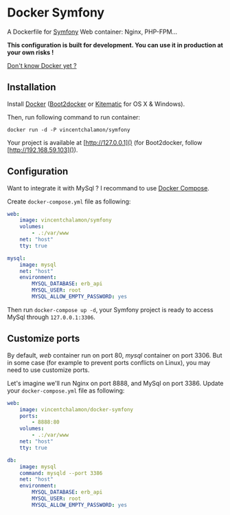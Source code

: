 # Docker Symfony

A Dockerfile for [Symfony](http://symfony.com/) Web container: Nginx, PHP-FPM…

**This configuration is built for development. You can use it in production at your own risks !**

[Don't know Docker yet ?](http://blog.vincent-chalamon.fr/docker/)

## Installation

Install [Docker](https://www.docker.com/) ([Boot2docker](http://boot2docker.io/) or [Kitematic](https://kitematic.com/) for OS X & Windows).

Then, run following command to run container:

```
docker run -d -P vincentchalamon/symfony
```

Your project is available at [http://127.0.0.1]() (for Boot2docker, follow [http://192.168.59.103]()).

## Configuration

Want to integrate it with MySql ? I recommand to use [Docker Compose](https://docs.docker.com/compose/).

Create `docker-compose.yml` file as following:

```yml
web:
    image: vincentchalamon/symfony
    volumes:
        - .:/var/www
    net: "host"
    tty: true

mysql:
    image: mysql
    net: "host"
    environment:
        MYSQL_DATABASE: erb_api
        MYSQL_USER: root
        MYSQL_ALLOW_EMPTY_PASSWORD: yes
```

Then run `docker-compose up -d`, your Symfony project is ready to access MySql through `127.0.0.1:3306`.

## Customize ports

By default, _web_ container run on port 80, _mysql_ container on port 3306. But in some case (for example to prevent ports conflicts on Linux),
you may need to use customize ports.

Let's imagine we'll run Nginx on port 8888, and MySql on port 3386. Update your `docker-compose.yml` file as following:

```yml
web:
    image: vincentchalamon/docker-symfony
    ports:
        - 8888:80
    volumes:
        - .:/var/www
    net: "host"
    tty: true

db:
    image: mysql
    command: mysqld --port 3386
    net: "host"
    environment:
        MYSQL_DATABASE: erb_api
        MYSQL_USER: root
        MYSQL_ALLOW_EMPTY_PASSWORD: yes
```
